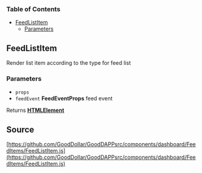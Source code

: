 <!-- Generated by documentation.js. Update this documentation by updating the source code. -->

### Table of Contents

-   [FeedListItem][1]
    -   [Parameters][2]

## FeedListItem

Render list item according to the type for feed list

### Parameters

-   `props`  
-   `feedEvent` **FeedEventProps** feed event

Returns **[HTMLElement][3]** 

[1]: #feedlistitem

[2]: #parameters

[3]: https://developer.mozilla.org/docs/Web/HTML/Element
## Source
[https://github.com/GoodDollar/GoodDAPPsrc/components/dashboard/FeedItems/FeedListItem.js](https://github.com/GoodDollar/GoodDAPPsrc/components/dashboard/FeedItems/FeedListItem.js)

